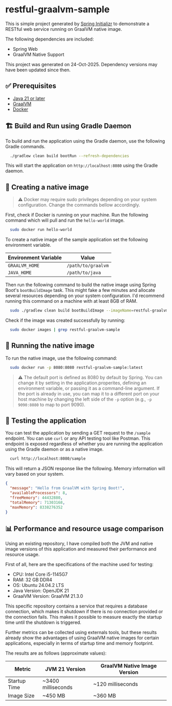 # restful-graalvm-sample

This is simple project generated by [Spring Initializr](https://start.spring.io/) to demonstrate a RESTful web service running on GraalVM native image.

The following dependencies are included:

- Spring Web
- GraalVM Native Support

This project was generated on 24-Oct-2025. Dependency versions may have been updated since then.

## ✅ Prerequisites

- [Java 21 or later](https://jdk.java.net/archive/)
- [GraalVM](https://www.graalvm.org/downloads/)
- [Docker](https://www.docker.com/get-started/)

## 🏗️ Build and Run using Gradle Daemon

To build and run the application using the Gradle daemon, use the following Gradle commands.

```bash
  ./gradlew clean build bootRun --refresh-dependencies
```

This will start the application on `http://localhost:8080` using the Gradle daemon.

## 🐋 Creating a native image 

> ⚠️ Docker may require sudo privileges depending on your system configuration. Change the commands bellow accordingly.

First, check if Docker is running on your machine. Run the following command which will pull and run the `hello-world` image.

```bash
  sudo docker run hello-world
```

To create a native image of the sample application set the following environment variable.

| Environment Variable | Value              |
|----------------------|--------------------|
| `GRAALVM_HOME`       | `/path/to/graalvm` |
 | `JAVA_HOME`        | `/path/to/java`    |

Then run the following command to build the native image using Spring Boot's `bootBuildImage` task. This might fake a few minutes and allocate several resources depending on your system configuration. I'd recommend running this command on a machine with at least 8GB of RAM.

```bash
  sudo ./gradlew clean build bootBuildImage --imageName=restful-graalvm-sample --refresh-dependencies
```

Check if the image was created successfully by running:

```bash
  sudo docker images | grep restful-graalvm-sample
```

## 🚀 Running the native image

To run the native image, use the following command:

```bash
  sudo docker run -p 8080:8080 restful-graalvm-sample:latest
```

> ⚠️ The default port is defined as 8080 by default by Spring. You can change it by setting in the application.properites, defining an environment variable, or passing it as a command-line argument.
> If the port is already in use, you can map it to a different port on your host machine by changing the left side of the `-p` option (e.g., `-p 9090:8080` to map to port 9090).

## 🧪 Testing the application

You can test the application by sending a GET request to the `/sample` endpoint. You can use `curl` or any API testing tool like Postman.
This endpoint is exposed regardless of whether you are running the application using the Gradle daemon or as a native image.

```bash
  curl http://localhost:8080/sample
```

This will return a JSON response like the following. Memory information will vary based on your system.

```json
{
  "message": "Hello from GraalVM with Spring Boot!",
  "availableProcessors": 8,
  "freeMemory": 44432880,
  "totalMemory": 71303168,
  "maxMemory": 8338276352
}
```

## 📊 Performance and resource usage comparison

Using an existing repository, I have compiled both the JVM and native image versions of this application and measured their performance and resource usage.

First of all, here are the specifications of the machine used for testing:

- CPU: Intel Core i5-1145G7
- RAM: 32 GB DDR4
- OS: Ubuntu 24.04.2 LTS
- Java Version: OpenJDK 21
- GraalVM Version: GraalVM 21.3.0

This specific repository contains a service that requires a database connection, which makes it shutdown if there is no connection provided or the connection fails. This makes it possible to measure exactly the startup time until the shutdown is triggered.

Further metrics can be collected using externals tools, but these results already show the advantages of using GraalVM native images for certain applications, especially in terms of startup time and memory footprint.

The results are as follows (approximate values):

| Metric       | JVM 21 Version     | GraalVM Native Image Version |
|--------------|--------------------|------------------------------|
| Startup Time | ~3400 milliseconds | ~120 milliseconds            |
| Image Size   | ~450 MB            | ~360 MB                      |

